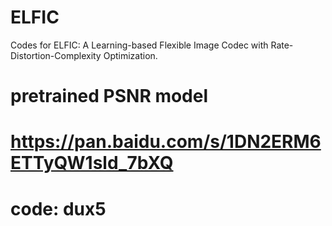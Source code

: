 # ELFIC
Codes for ELFIC: A Learning-based Flexible Image Codec with Rate-Distortion-Complexity Optimization.


# pretrained PSNR model
# https://pan.baidu.com/s/1DN2ERM6ETTyQW1sld_7bXQ 
# code: dux5
